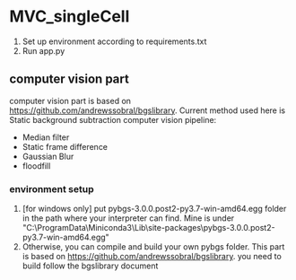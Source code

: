 # MVC_singleCell

1. Set up environment according to requirements.txt
2. Run app.py

## computer vision part
computer vision part is based on https://github.com/andrewssobral/bgslibrary. Current method used here is Static background subtraction
computer vision pipeline:
* Median filter
* Static frame difference 
* Gaussian Blur
* floodfill
### environment setup
1. [for windows only] put pybgs-3.0.0.post2-py3.7-win-amd64.egg folder in the path where your interpreter can find. Mine is under "C:\ProgramData\Miniconda3\Lib\site-packages\pybgs-3.0.0.post2-py3.7-win-amd64.egg"
2. Otherwise, you can compile and build your own pybgs folder. This part is based on https://github.com/andrewssobral/bgslibrary. you need to build follow the bgslibrary document